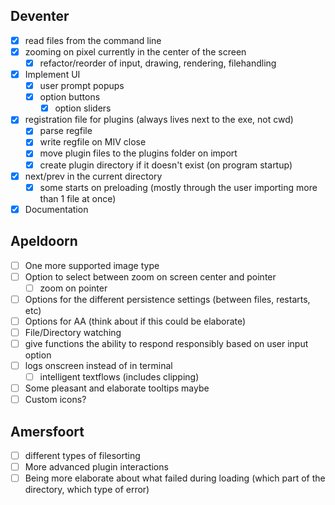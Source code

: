 ## Deventer
- [x] read files from the command line
- [x] zooming on pixel currently in the center of the screen
	- [x] refactor/reorder of input, drawing, rendering, filehandling
- [x] Implement UI
	- [x] user prompt popups
	- [x] option buttons
		- [x] option sliders
- [x] registration file for plugins (always lives next to the exe, not cwd)
	- [x] parse regfile
	- [x] write regfile on MIV close
	- [x] move plugin files to the plugins folder on import
	- [x] create plugin directory if it doesn't exist (on program startup)
- [x] next/prev in the current directory
	- [x] some starts on preloading (mostly through the user importing more than 1 file at once)
- [x] Documentation

## Apeldoorn
- [ ] One more supported image type
- [ ] Option to select between zoom on screen center and pointer
	- [ ] zoom on pointer
- [ ] Options for the different persistence settings (between files, restarts, etc)
- [ ] Options for AA (think about if this could be elaborate)
- [ ] File/Directory watching
- [ ] give functions the ability to respond responsibly based on user input option
- [ ] logs onscreen instead of in terminal
	- [ ] intelligent textflows (includes clipping)
- [ ] Some pleasant and elaborate tooltips maybe
- [ ] Custom icons?

## Amersfoort
- [ ] different types of filesorting
- [ ] More advanced plugin interactions
- [ ] Being more elaborate about what failed during loading (which part of the directory, which type of error)
